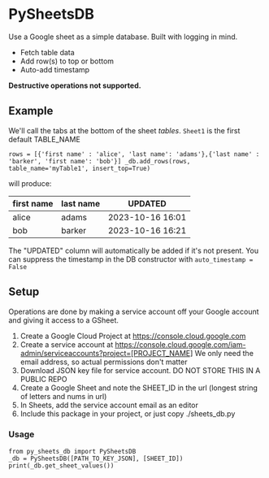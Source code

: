 # PySheetsDB

Use a Google sheet as a simple database. Built with logging in mind. 

- Fetch table data
- Add row(s) to top or bottom
- Auto-add timestamp

**Destructive operations not supported.**

## Example
We'll call the tabs at the bottom of the sheet *tables*. `Sheet1` is the first default TABLE_NAME

`
rows = [{'first name' : 'alice', 'last name': 'adams'},{'last name' : 'barker', 'first name': 'bob'}]
_db.add_rows(rows, table_name='myTable1', insert_top=True)
`

will produce:

|first name |last name |UPDATED|
|------|-----|----|
|alice |adams |2023-10-16 16:01|
|bob |	barker |2023-10-16 16:21|

The "UPDATED" column will automatically be added if it's not present. You can suppress the timestamp in the DB constructor with `auto_timestamp = False`

## Setup
Operations are done by making a service account off your Google account and giving it access to a GSheet.

1. Create a Google Cloud Project at https://console.cloud.google.com
2. Create a service account at https://console.cloud.google.com/iam-admin/serviceaccounts?project=[PROJECT_NAME] We only need the email address, so actual permissions don't matter
3. Download JSON key file for service account. DO NOT STORE THIS IN A PUBLIC REPO
4. Create a Google Sheet and note the SHEET_ID in the url (longest string of letters and nums in url)
5. In Sheets, add the service account email as an editor
6. Include this package in your project, or just copy ./sheets_db.py

### Usage

```
from py_sheets_db import PySheetsDB
_db = PySheetsDB([PATH_TO_KEY_JSON], [SHEET_ID])
print(_db.get_sheet_values())
```
